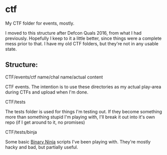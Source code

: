 # ctf

My CTF folder for events, mostly.

I moved to this structure after Defcon Quals 2016, from what I had previously. Hopefully I keep to it a little better, since things were a complete mess prior to that. I have my old CTF folders, but they're not in any usable state.

## Structure:

CTF/events/ctf name/chal name/actual content

CTF events. The intention is to use these directories as my actual play-area during CTFs and upload when I'm done.

CTF/tests

The tests folder is used for things I'm testing out. If they become something more than something stupid I'm playing with, I'll break it out into it's own repo (if I get around to it, no promises)

CTF/tests/binja

Some basic [Binary Ninja](http://binary.ninja) scripts I've been playing with. They're mostly hacky and bad, but partially useful.
